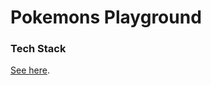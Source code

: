 # Pokemons Playground

### Tech Stack

[See here](https://github.com/ethereum-optimism/optimism-starter).